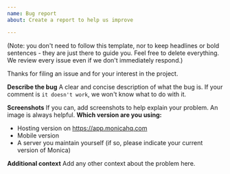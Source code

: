 ```yaml
---
name: Bug report
about: Create a report to help us improve

---
```


(Note: you don't need to follow this template, nor to keep headlines or bold sentences - they are just there to guide you. Feel free to delete everything. We review every issue even if we don't immediately respond.)

Thanks for filing an issue and for your interest in the project.

**Describe the bug**
A clear and concise description of what the bug is. If your comment is `it doesn't work`, we won't know what to do with it.

**Screenshots**
If you can, add screenshots to help explain your problem. An image is always helpful.
**Which version are you using:**
 - Hosting version on https://app.monicahq.com
 - Mobile version
 - A server you maintain yourself (if so, please indicate your current version of Monica)

**Additional context**
Add any other context about the problem here.
